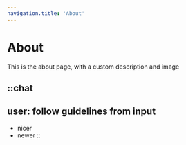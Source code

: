 ```yaml
---
navigation.title: 'About'
---
```


# About

This is the about page, with a custom description and image

::chat
---
user: follow guidelines from input
---
- nicer
- newer
::
